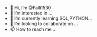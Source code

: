 - 👋 Hi, I’m @Falli1530
- 👀 I’m interested in ...
- 🌱 I’m currently learning SQL,PYTHON...
- 💞️ I’m looking to collaborate on ...
- 📫 How to reach me ...

<!---
Falli1530/Falli1530 is a ✨ special ✨ repository because its `README.md` (this file) appears on your GitHub profile.
You can click the Preview link to take a look at your changes.
--->
